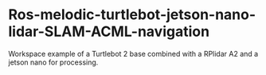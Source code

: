 # Ros-melodic-turtlebot-jetson-nano-lidar-SLAM-ACML-navigation
Workspace example of a Turtlebot 2 base combined with a RPlidar A2 and a jetson nano for processing. 


